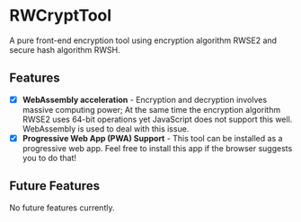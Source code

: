 # RWCryptTool

A pure front-end encryption tool using encryption algorithm RWSE2 and secure hash algorithm RWSH.

## Features

- [x] **WebAssembly acceleration** - Encryption and decryption involves massive computing power; At the same time the encryption algorithm RWSE2 uses 64-bit operations yet JavaScript does not support this well. WebAssembly is used to deal with this issue.
- [x] **Progressive Web App (PWA) Support** - This tool can be installed as a progressive web app. Feel free to install this app if the browser suggests you to do that!

## Future Features

No future features currently.
